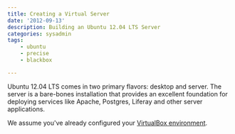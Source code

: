 ```yaml
---
title: Creating a Virtual Server
date: '2012-09-13'
description: Building an Ubuntu 12.04 LTS Server
categories: sysadmin
tags: 
    - ubuntu
    - precise
    - blackbox

---
```


Ubuntu 12.04 LTS comes in two primary flavors: desktop and server. The server is a bare-bones installation that provides an excellent foundation for deploying services like Apache, Postgres, Liferay and other server applications.

We assume you've already configured your [VirtualBox environment](sysadmin/virtualization-with-virtualbox).

